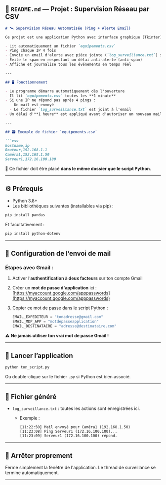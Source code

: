 ## 📄 `README.md` — Projet : Supervision Réseau par CSV

````markdown
# 🛰️ Supervision Réseau Automatisée (Ping + Alerte Email)

Ce projet est une application Python avec interface graphique (Tkinter) qui :

- Lit automatiquement un fichier `equipements.csv`
- Ping chaque IP 4 fois
- Envoie un email d'alerte avec pièce jointe (`log_surveillance.txt`) si l'hôte est injoignable
- Évite le spam en respectant un délai anti-alerte (anti-spam)
- Affiche et journalise tous les événements en temps réel

---

## 🖥️ Fonctionnement

- Le programme démarre automatiquement dès l'ouverture
- Il lit `equipements.csv` toutes les **1 minute**
- Si une IP ne répond pas après 4 pings :
  - Un mail est envoyé
  - Le fichier `log_surveillance.txt` est joint à l'email
- Un délai d'**1 heure** est appliqué avant d'autoriser un nouveau mail pour une IP déjà signalée

---

## 🗃️ Exemple de fichier `equipements.csv`

```csv
hostname,ip
Routeur,192.168.1.1
Caméra1,192.168.1.50
Serveur1,172.16.100.100
````

📝 Ce fichier doit être placé **dans le même dossier que le script Python**.

---

## ⚙️ Prérequis

* Python 3.8+
* Les bibliothèques suivantes (installables via pip) :

```bash
pip install pandas
```

Et facultativement :

```bash
pip install python-dotenv
```

---

## 🔐 Configuration de l’envoi de mail

### Étapes avec Gmail :

1. Activer l’**authentification à deux facteurs** sur ton compte Gmail
2. Créer un **mot de passe d'application** ici : [https://myaccount.google.com/apppasswords](https://myaccount.google.com/apppasswords)
3. Copier ce mot de passe dans le script Python :

   ```python
   EMAIL_EXPEDITEUR = "tonadresse@gmail.com"
   EMAIL_MDP_APP = "motdepasseapplication"
   EMAIL_DESTINATAIRE = "adresse@destinataire.com"
   ```

⚠️ **Ne jamais utiliser ton vrai mot de passe Gmail !**

---

## 🚀 Lancer l’application

```bash
python ton_script.py
```

Ou double-clique sur le fichier `.py` si Python est bien associé.

---

## 📁 Fichier généré

* `log_surveillance.txt` : toutes les actions sont enregistrées ici.

  * Exemple :

    ```
    [11:22:50] Mail envoyé pour Caméra1 (192.168.1.50)
    [11:23:08] Ping Serveur1 (172.16.100.100)...
    [11:23:09] Serveur1 (172.16.100.100) répond.
    ```

---

## 🛑 Arrêter proprement

Ferme simplement la fenêtre de l'application. Le thread de surveillance se termine automatiquement.

---
